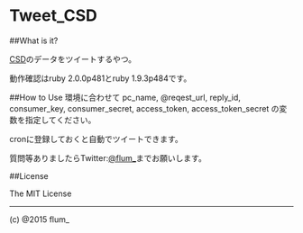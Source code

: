 Tweet_CSD
===========

##What is it?

[CSD](http://github.com/flum.pw/csd)のデータをツイートするやつ。  

動作確認はruby 2.0.0p481とruby 1.9.3p484です。

##How to Use
環境に合わせて
pc_name,
@reqest_url,
reply_id,
consumer_key,
consumer_secret,
access_token,
access_token_secret
の変数を指定してください。

cronに登録しておくと自動でツイートできます。  
  

質問等ありましたらTwitter:[@flum_](https://twitter.com/flum_)までお願いします。

##License

The MIT License

-------
(c) @2015 flum_